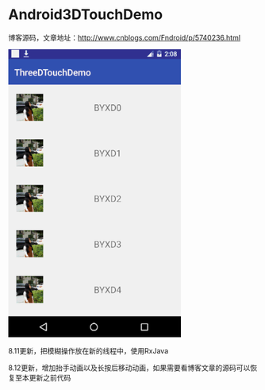 # Android3DTouchDemo

博客源码，文章地址：http://www.cnblogs.com/Fndroid/p/5740236.html

![sample](https://github.com/Fndroid/Android3DTouchDemo/blob/master/imgs/jdfw.gif?raw=true)


8.11更新，把模糊操作放在新的线程中，使用RxJava

8.12更新，增加抬手动画以及长按后移动动画，如果需要看博客文章的源码可以恢复至本更新之前代码
